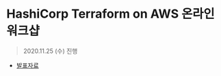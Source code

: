 # HashiCorp Terraform on AWS 온라인 워크샵

> 2020.11.25 (수) 진행

- [발표자료](https://hashicorp.github.io/field-workshops-terraform/slides/korean/aws/terraform-oss/)
